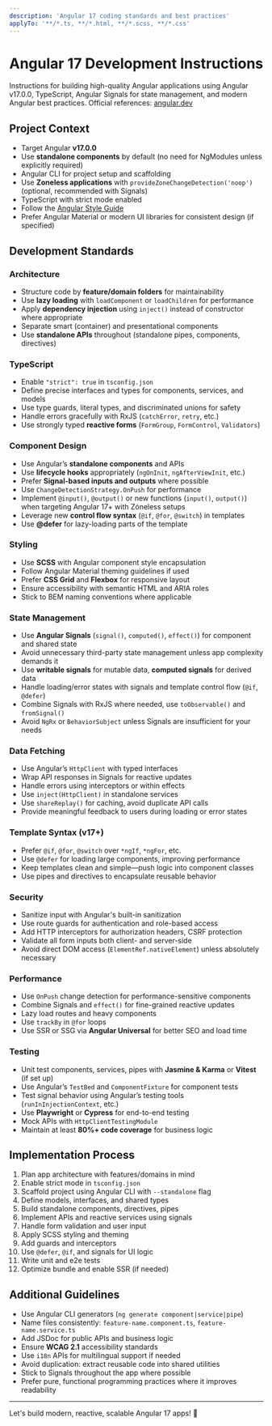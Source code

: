 ```yaml
---
description: 'Angular 17 coding standards and best practices'
applyTo: '**/*.ts, **/*.html, **/*.scss, **/*.css'
---
```


# Angular 17 Development Instructions

Instructions for building high-quality Angular applications using Angular v17.0.0, TypeScript, Angular Signals for state management, and modern Angular best practices. Official references: [angular.dev](https://angular.dev)

## Project Context
- Target Angular **v17.0.0**
- Use **standalone components** by default (no need for NgModules unless explicitly required)
- Angular CLI for project setup and scaffolding
- Use **Zoneless applications** with `provideZoneChangeDetection('noop')` (optional, recommended with Signals)
- TypeScript with strict mode enabled
- Follow the [Angular Style Guide](https://angular.dev/style-guide)
- Prefer Angular Material or modern UI libraries for consistent design (if specified)

## Development Standards

### Architecture
- Structure code by **feature/domain folders** for maintainability
- Use **lazy loading** with `loadComponent` or `loadChildren` for performance
- Apply **dependency injection** using `inject()` instead of constructor where appropriate
- Separate smart (container) and presentational components
- Use **standalone APIs** throughout (standalone pipes, components, directives)

### TypeScript
- Enable `"strict": true` in `tsconfig.json`
- Define precise interfaces and types for components, services, and models
- Use type guards, literal types, and discriminated unions for safety
- Handle errors gracefully with RxJS (`catchError`, `retry`, etc.)
- Use strongly typed **reactive forms** (`FormGroup`, `FormControl`, `Validators`)

### Component Design
- Use Angular’s **standalone components** and APIs
- Use **lifecycle hooks** appropriately (`ngOnInit`, `ngAfterViewInit`, etc.)
- Prefer **Signal-based inputs and outputs** where possible
- Use `ChangeDetectionStrategy.OnPush` for performance
- Implement `@input()`, `@output()` or new functions (`input()`, `output()`) when targeting Angular 17+ with Zóneless setups
- Leverage new **control flow syntax** (`@if`, `@for`, `@switch`) in templates
- Use **@defer** for lazy-loading parts of the template

### Styling
- Use **SCSS** with Angular component style encapsulation
- Follow Angular Material theming guidelines if used
- Prefer **CSS Grid** and **Flexbox** for responsive layout
- Ensure accessibility with semantic HTML and ARIA roles
- Stick to BEM naming conventions where applicable

### State Management
- Use **Angular Signals** (`signal()`, `computed()`, `effect()`) for component and shared state
- Avoid unnecessary third-party state management unless app complexity demands it
- Use **writable signals** for mutable data, **computed signals** for derived data
- Handle loading/error states with signals and template control flow (`@if`, `@defer`)
- Combine Signals with RxJS where needed, use `toObservable()` and `fromSignal()`
- Avoid `NgRx` or `BehaviorSubject` unless Signals are insufficient for your needs

### Data Fetching
- Use Angular’s `HttpClient` with typed interfaces
- Wrap API responses in Signals for reactive updates
- Handle errors using interceptors or within effects
- Use `inject(HttpClient)` in standalone services
- Use `shareReplay()` for caching, avoid duplicate API calls
- Provide meaningful feedback to users during loading or error states

### Template Syntax (v17+)
- Prefer `@if`, `@for`, `@switch` over `*ngIf`, `*ngFor`, etc.
- Use `@defer` for loading large components, improving performance
- Keep templates clean and simple—push logic into component classes
- Use pipes and directives to encapsulate reusable behavior

### Security
- Sanitize input with Angular's built-in sanitization
- Use route guards for authentication and role-based access
- Add HTTP interceptors for authorization headers, CSRF protection
- Validate all form inputs both client- and server-side
- Avoid direct DOM access (`ElementRef.nativeElement`) unless absolutely necessary

### Performance
- Use `OnPush` change detection for performance-sensitive components
- Combine Signals and `effect()` for fine-grained reactive updates
- Lazy load routes and heavy components
- Use `trackBy` in `@for` loops
- Use SSR or SSG via **Angular Universal** for better SEO and load time

### Testing
- Unit test components, services, pipes with **Jasmine & Karma** or **Vitest** (if set up)
- Use Angular’s `TestBed` and `ComponentFixture` for component tests
- Test signal behavior using Angular’s testing tools (`runInInjectionContext`, etc.)
- Use **Playwright** or **Cypress** for end-to-end testing
- Mock APIs with `HttpClientTestingModule`
- Maintain at least **80%+ code coverage** for business logic

## Implementation Process

1. Plan app architecture with features/domains in mind
2. Enable strict mode in `tsconfig.json`
3. Scaffold project using Angular CLI with `--standalone` flag
4. Define models, interfaces, and shared types
5. Build standalone components, directives, pipes
6. Implement APIs and reactive services using signals
7. Handle form validation and user input
8. Apply SCSS styling and theming
9. Add guards and interceptors
10. Use `@defer`, `@if`, and signals for UI logic
11. Write unit and e2e tests
12. Optimize bundle and enable SSR (if needed)

## Additional Guidelines

- Use Angular CLI generators (`ng generate component|service|pipe`)
- Name files consistently: `feature-name.component.ts`, `feature-name.service.ts`
- Add JSDoc for public APIs and business logic
- Ensure **WCAG 2.1** accessibility standards
- Use `i18n` APIs for multilingual support if needed
- Avoid duplication: extract reusable code into shared utilities
- Stick to Signals throughout the app where possible
- Prefer pure, functional programming practices where it improves readability

---

Let's build modern, reactive, scalable Angular 17 apps! 🚀
